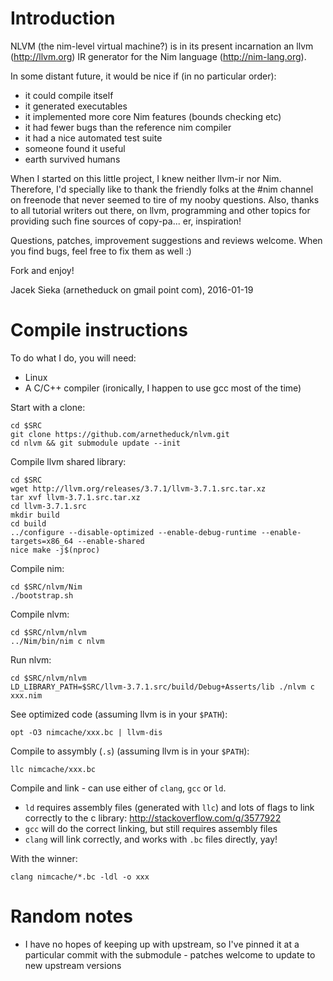 # Introduction

NLVM (the nim-level virtual machine?) is in its present incarnation an llvm 
(http://llvm.org) IR generator for the Nim language (http://nim-lang.org).

In some distant future, it would be nice if (in no particular order):
* it could compile itself
* it generated executables
* it implemented more core Nim features (bounds checking etc)
* it had fewer bugs than the reference nim compiler
* it had a nice automated test suite
* someone found it useful
* earth survived humans

When I started on this little project, I knew neither llvm-ir nor Nim.
Therefore, I'd specially like to thank the friendly folks at the #nim 
channel on freenode that never seemed to tire of my nooby questions. 
Also, thanks to all tutorial writers out there, on llvm, programming 
and other topics for providing such fine sources of copy-pa... er, 
inspiration!

Questions, patches, improvement suggestions and reviews welcome. When 
you find bugs, feel free to fix them as well :)

Fork and enjoy!

Jacek Sieka (arnetheduck on gmail point com), 2016-01-19

# Compile instructions

To do what I do, you will need:
* Linux
* A C/C++ compiler (ironically, I happen to use gcc most of the time)

Start with a clone:

    cd $SRC
    git clone https://github.com/arnetheduck/nlvm.git
    cd nlvm && git submodule update --init

Compile llvm shared library:

    cd $SRC
    wget http://llvm.org/releases/3.7.1/llvm-3.7.1.src.tar.xz
    tar xvf llvm-3.7.1.src.tar.xz
    cd llvm-3.7.1.src
    mkdir build
    cd build
    ../configure --disable-optimized --enable-debug-runtime --enable-targets=x86_64 --enable-shared 
    nice make -j$(nproc)

Compile nim:

    cd $SRC/nlvm/Nim
    ./bootstrap.sh

Compile nlvm:

    cd $SRC/nlvm/nlvm
    ../Nim/bin/nim c nlvm

Run nlvm:

    cd $SRC/nlvm/nlvm
    LD_LIBRARY_PATH=$SRC/llvm-3.7.1.src/build/Debug+Asserts/lib ./nlvm c xxx.nim

See optimized code (assuming llvm is in your `$PATH`):

    opt -O3 nimcache/xxx.bc | llvm-dis

Compile to assymbly (`.s`) (assuming llvm is in your `$PATH`):

    llc nimcache/xxx.bc

Compile and link - can use either of `clang`, `gcc` or `ld`.
* `ld` requires assembly files (generated with `llc`) and lots of flags
  to link correctly to the c library: http://stackoverflow.com/q/3577922
* `gcc` will do the correct linking, but still requires assembly files
* `clang` will link correctly, and works with `.bc` files directly, yay!

With the winner:

    clang nimcache/*.bc -ldl -o xxx


# Random notes

* I have no hopes of keeping up with upstream, so I've pinned it at a particular commit
  with the submodule - patches welcome to update to new upstream versions
